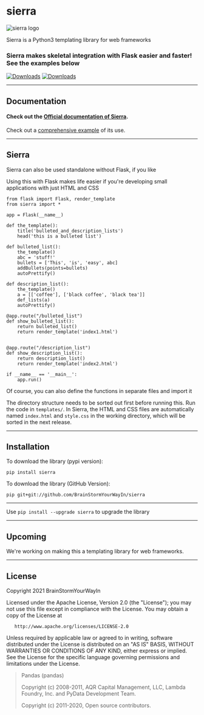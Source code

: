 # sierra

![sierra logo](https://github.com/BrainStormYourWayIn/sierra/blob/main/logo.jpg)

Sierra is a Python3 templating library for web frameworks

### Sierra makes skeletal integration with Flask easier and faster! See the examples below

[![Downloads](https://pepy.tech/badge/sierra)](https://pepy.tech/project/sierra)
[![Downloads](https://pepy.tech/badge/sierra/month)](https://pepy.tech/project/sierra)

________________________________

## Documentation

#### Check out the [Official documentation of Sierra](https://brainstormyourwayin.github.io/sierra.github.io/).

Check out a [comprehensive example](https://github.com/BrainStormYourWayIn/sierra_doc/blob/main/doc.py) of its use.

________________________________

## Sierra

Sierra can also be used standalone without Flask, if you like

Using this with Flask makes life easier if you're developing small applications with just HTML and CSS

```python3
from flask import Flask, render_template
from sierra import *

app = Flask(__name__)

def the_template():
    title('bulleted_and_description_lists')
    head('this is a bulleted list')
    
def bulleted_list():
    the_template()
    abc = 'stuff!'
    bullets = ['This', 'is', 'easy', abc]
    addBullets(points=bullets)
    autoPrettify()

def description_list():
    the_template()
    a = [['coffee'], ['black coffee', 'black tea']]
    def_lists(a)
    autoPrettify()

@app.route("/bulleted_list")
def show_bulleted_list():
    return bulleted_list()
    return render_template('index1.html')
    

@app.route("/description_list")
def show_description_list():
    return description_list()
    return render_template('index2.html')
    
if __name__ == '__main__':
    app.run()

```
Of course, you can also define the functions in separate files and import it  

The directory structure needs to be sorted out first before running this. Run the code in `templates/`. In Sierra, the HTML and CSS files are automatically named `index.html` and `style.css` in the working directory, which will be sorted in the next release. 

________________________________

## Installation

To download the library (pypi version):

    pip install sierra

To download the library (GitHub Version):

    pip git+git://github.com/BrainStormYourWayIn/sierra

________________________________


Use `pip install --upgrade sierra` to upgrade the library


________________________________

## Upcoming

We're working on making this a templating library for web frameworks.

________________________________

## License

   Copyright 2021 BrainStormYourWayIn

   Licensed under the Apache License, Version 2.0 (the "License");
   you may not use this file except in compliance with the License.
   You may obtain a copy of the License at

       http://www.apache.org/licenses/LICENSE-2.0

   Unless required by applicable law or agreed to in writing, software
   distributed under the License is distributed on an "AS IS" BASIS,
   WITHOUT WARRANTIES OR CONDITIONS OF ANY KIND, either express or implied.
   See the License for the specific language governing permissions and
   limitations under the License.

> Pandas (pandas)
> 
> Copyright (c) 2008-2011, AQR Capital Management, LLC, Lambda Foundry, Inc. and PyData Development Team.
> 
> Copyright (c) 2011-2020, Open source contributors.
